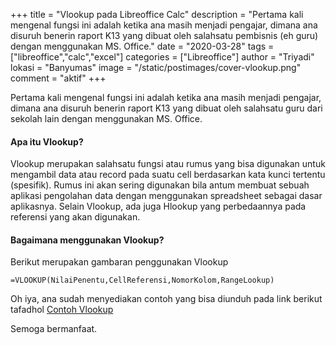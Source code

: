 +++
title = "Vlookup pada Libreoffice Calc"
description = "Pertama kali mengenal fungsi ini adalah ketika ana masih menjadi pengajar, dimana ana disuruh benerin raport K13 yang dibuat oleh salahsatu pembisnis (eh guru) dengan menggunakan MS. Office."
date = "2020-03-28"
tags = ["libreoffice","calc","excel"]
categories = ["Libreoffice"]
author = "Triyadi"
lokasi = "Banyumas"
image = "/static/postimages/cover-vlookup.png"
comment = "aktif"
+++

Pertama kali mengenal fungsi ini adalah ketika ana masih menjadi pengajar, dimana ana disuruh benerin raport K13 yang dibuat oleh salahsatu guru dari sekolah lain dengan menggunakan MS. Office.

#### Apa itu Vlookup?

Vlookup merupakan salahsatu fungsi atau rumus yang bisa digunakan untuk mengambil data atau record pada suatu cell berdasarkan kata kunci tertentu (spesifik). Rumus ini akan sering digunakan bila antum membuat sebuah aplikasi pengolahan data dengan menggunakan spreadsheet sebagai dasar aplikasnya. Selain Vlookup, ada juga Hlookup yang perbedaannya pada referensi yang akan digunakan.


#### Bagaimana menggunakan Vlookup?

Berikut merupakan gambaran penggunakan Vlookup

```
=VLOOKUP(NilaiPenentu,CellReferensi,NomorKolom,RangeLookup)
```

Oh iya, ana sudah menyediakan contoh yang bisa diunduh pada link berikut tafadhol [Contoh Vlookup](/static/unggahan/contoh-vlookup.ods)

Semoga bermanfaat.
